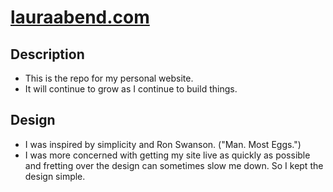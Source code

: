# <a href="https://lauraabend.com/" target="_blank">lauraabend.com</a>
## Description
- This is the repo for my personal website.
- It will continue to grow as I continue to build things.
## Design
- I was inspired by simplicity and Ron Swanson. ("Man. Most Eggs.")
- I was more concerned with getting my site live as quickly as possible and fretting over the design can sometimes slow me down. So I kept the design simple.